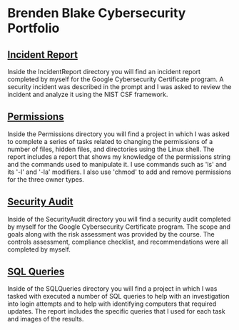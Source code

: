 # Brenden Blake Cybersecurity Portfolio

## [Incident Report](./IncidentReport/Incident%20Report.md)
Inside the IncidentReport directory you will find an incident report completed by myself for the Google Cybersecurity Certificate program. A security incident was described in the prompt and I was asked to review the incident
and analyze it using the NIST CSF framework.

## [Permissions](./Permissions/Permissions.md)
Inside the Permissions directory you will find a project in which I was asked to complete a series of tasks related to changing the permissions of a number of files, hidden files, and directories using the Linux shell.
The report includes a report that shows my knowledge of the permissions string and the commands used to manipulate it. I use commands such as 'ls' and its '-l' and '-la' modifiers. I also use 'chmod' to add and remove permissions
for the three owner types.

## [Security Audit](./SecurityAudit/Botium%20Toys%20Security%20Audit.md)
Inside of the SecurityAudit directory you will find a security audit completed by myself for the Google Cybersecurity Certificate program. The scope and goals along with the risk assessment was provided by the course.
The controls assessment, compliance checklist, and recommendations were all completed by myself.

## [SQL Queries](./SQLQueries/SQLQueries.md)
Inside of the SQLQueries directory you will find a project in which I was tasked with executed a number of SQL queries to help with an investigation into login attempts and to help with identifying computers that required updates.
The report includes the specific queries that I used for each task and images of the results. 
